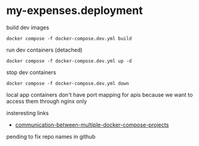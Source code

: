 # my-expenses.deployment

build dev images
```
docker compose -f docker-compose.dev.yml build
```

run dev containers (detached)
```
docker compose -f docker-compose.dev.yml up -d
```

stop dev containers
```
docker compose -f docker-compose.dev.yml down
```

local app containers don't have port mapping for apis because we want to access them through nginx only


insteresting links

* [communication-between-multiple-docker-compose-projects](https://stackoverflow.com/questions/38088279/communication-between-multiple-docker-compose-projects)

pending to fix repo names in github
